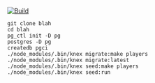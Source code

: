 [![Build][build-img]][build-url]

```shell
git clone blah
cd blah
pg_ctl init -D pg
postgres -D pg
createdb pgci
./node_modules/.bin/knex migrate:make players
./node_modules/.bin/knex migrate:latest
./node_modules/.bin/knex seed:make players
./node_modules/.bin/knex seed:run
```

[build-img]: https://img.shields.io/travis/ryansobol/pgci/master.svg?style=flat-square
[build-url]: https://travis-ci.org/ryansobol/eslint-config-ryansobol
